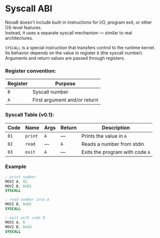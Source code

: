 # Syscall ABI

Nova8 doesn't include built-in instructions for I/O, program exit, or other OS-level features.  
Instead, it uses a separate syscall mechanism — similar to real architectures.

`SYSCALL` is a special instruction that transfers control to the runtime kernel.  
Its behavior depends on the value in register `B` (the syscall number).  
Arguments and return values are passed through registers.

### Register convention:

| Register | Purpose                      |
|----------|------------------------------|
| `B`      | Syscall number               |
| `A`      | First argument and/or return |

### Syscall Table (v0.1):

| Code | Name    | Args | Return | Description                     |
|------|---------|------|--------|---------------------------------|
| `01` | `print` | `A`  | —      | Prints the value in `A`         |
| `02` | `read`  | —    | `A`    | Reads a number from stdin       |
| `03` | `exit`  | `A`  | —      | Exits the program with code `A` |

### Example

```asm
; print number
MOVI A, 42
MOVI B, 0x01
SYSCALL

; read number into A
MOVI B, 0x02
SYSCALL

; exit with code 0
MOVI A, 0
MOVI B, 0x03
SYSCALL

